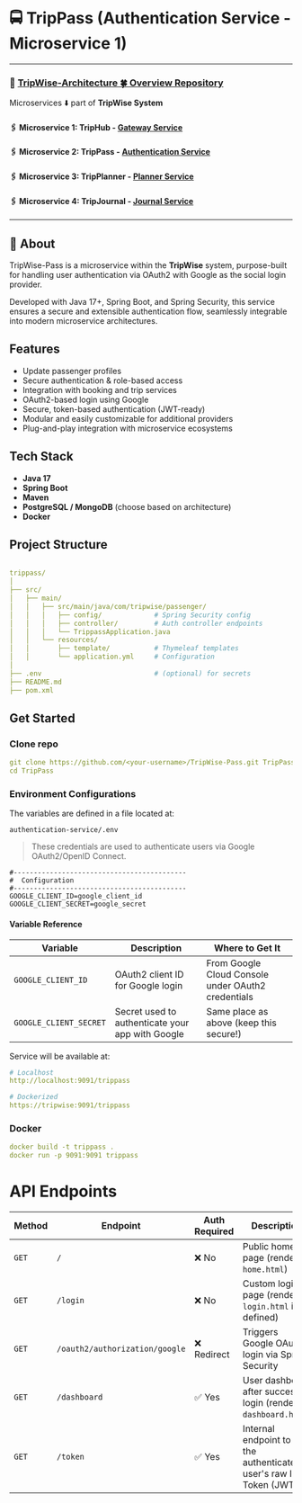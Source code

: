 # 🚍 TripPass (Authentication  Service - Microservice 1)


---

### 🔗 [TripWise-Architecture 🍀 Overview Repository ](https://github.com/Ochwada/TripWise-Architecture)
Microservices ⬇️ part of **TripWise System**


#### 🖇️ Microservice 1: TripHub - [ Gateway  Service]( )
#### 🖇️ Microservice 2: TripPass - [ Authentication Service](https://github.com/Ochwada/TripWise-Pass)
#### 🖇️ Microservice 3: TripPlanner - [ Planner Service](https://github.com/Jind19/TripWise_Planner)
#### 🖇️ Microservice 4: TripJournal - [ Journal Service](https://github.com/Ochwada/TripWise-Journal)

---

## 📖 About 
TripWise-Pass is a microservice within the **TripWise** system,  purpose-built for handling user authentication via
OAuth2 with Google as the social login provider.

Developed with Java 17+, Spring Boot, and Spring Security, this service ensures a secure and extensible authentication 
flow, seamlessly integrable into modern microservice architectures.

##  Features
- Update passenger profiles
- Secure authentication & role-based access
- Integration with booking and trip services 
- OAuth2-based login using Google 
- Secure, token-based authentication (JWT-ready)
- Modular and easily customizable for additional providers 
- Plug-and-play integration with microservice ecosystems


##  Tech Stack
- **Java 17**
- **Spring Boot**
- **Maven**
- **PostgreSQL / MongoDB** (choose based on architecture)
- **Docker**


## Project Structure
```yaml

trippass/
│
├── src/
│   ├── main/
│   │   ├── src/main/java/com/tripwise/passenger/
│   │   │   ├── config/             # Spring Security config
│   │   │   ├── controller/         # Auth controller endpoints
│   │   │   └── TrippassApplication.java
│   │   └── resources/
│   │       ├── template/           # Thymeleaf templates
│   │       └── application.yml     # Configuration
│
├── .env                            # (optional) for secrets
├── README.md
├── pom.xml

```

##  Get Started
### Clone repo

```yaml
git clone https://github.com/<your-username>/TripWise-Pass.git TripPass
cd TripPass
```

### Environment Configurations
The variables are defined  in a file located at:
```.dotenv
authentication-service/.env
```
> These credentials are used to authenticate users via Google OAuth2/OpenID Connect.

```.dotenv
#-------------------------------------------
#  Configuration
#-------------------------------------------
GOOGLE_CLIENT_ID=google_client_id
GOOGLE_CLIENT_SECRET=google_secret
```

#### Variable Reference

| Variable               | Description                                      | Where to Get It                                    |
|------------------------|--------------------------------------------------|----------------------------------------------------|
| `GOOGLE_CLIENT_ID`     | OAuth2 client ID for Google login                | From Google Cloud Console under OAuth2 credentials |
| `GOOGLE_CLIENT_SECRET` | Secret used to authenticate your app with Google | Same place as above (keep this secure!)            |


Service will be available at:
```yaml
# Localhost
http://localhost:9091/trippass

# Dockerized
https://tripwise:9091/trippass
```

### Docker 
```yaml
docker build -t trippass .
docker run -p 9091:9091 trippass
```

# API Endpoints

| Method | Endpoint                       | Auth Required | Description                                                          |
|--------|--------------------------------|---------------|----------------------------------------------------------------------|
| `GET`  | `/`                            | ❌ No          | Public home page (renders `home.html`)                               |
| `GET`  | `/login`                       | ❌ No          | Custom login page (renders `login.html` if defined)                  |
| `GET`  | `/oauth2/authorization/google` | ❌ Redirect    | Triggers Google OAuth2 login via Spring Security                     |
| `GET`  | `/dashboard`                   | ✅ Yes         | User dashboard after successful login (renders `dashboard.html`)     |
| `GET`  | `/token`                       | ✅ Yes         | Internal endpoint to get the authenticated user's raw ID Token (JWT) |


